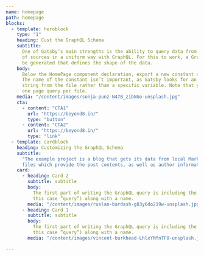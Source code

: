 ```yaml
---
name: homepage
path: homepage
blocks:
  - template: heroblock
    type: "1"
    heading: Cust the GraphQL Schema
    subtitle:
      One of Gatsby’s main strengths is the ability to query data from a variety
      of sources in a uniform way with GraphQL. For this to work, a GraphQL Schema must
      be generated that defines the shape of the data.
    body:
      Below the HomePage component declaration, export a new constant called query.
      The name of the constant isn’t important, as Gatsby looks for an exported graphql
      string from the file rather than a specific variable. Note that you can only have
      one page query per file.
    media: "/content/images/sonja-punz-N47B_zibNGo-unsplash.jpg"
    cta: 
      - content: "CTA1"
        url: "https://beyond8.in/"
        type: "button"
      - content: "CTA2"
        url: "https://beyond8.in/"
        type: "link"
  - template: cardblock
    heading: Customizing the GraphQL Schema
    subtitle:
      "The example project is a blog that gets its data from local Markdown
      files which provide the post contents, as well as author information in JSON format. "
    card:
      - heading: Card 2
        subtitle: subtitle
        body:
          The first part of writing the GraphQL query is including the operation (in
          this case ”query”) along with a name.
        media: "/content/images/ruslan-bardash-g83y6do219w-unsplash.jpg"
      - heading: Card 1
        subtitle: subtitle
        body:
          The first part of writing the GraphQL query is including the operation (in
          this case ”query”) along with a name.
        media: "/content/images/vincent-burkhead-LhlxYMfnTF0-unsplash.jpg"

---
```

